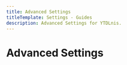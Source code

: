 ```yaml
---
title: Advanced Settings
titleTemplate: Settings - Guides
description: Advanced Settings for YTDLnis.
---
```


# Advanced Settings
